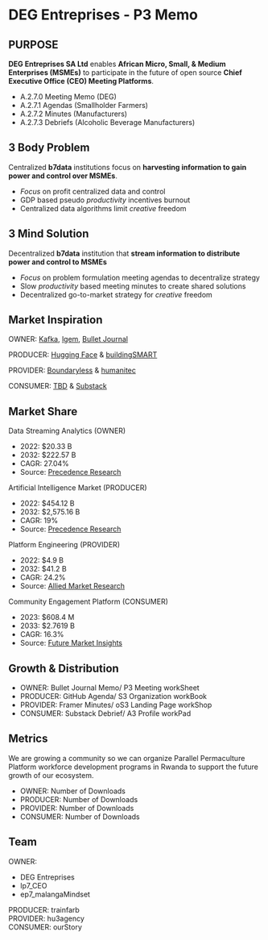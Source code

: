 # DEG Entreprises - P3 Memo

## PURPOSE
**DEG Entreprises SA Ltd** enables **African Micro, Small, & Medium Enterprises (MSMEs)** to participate in the future of open source **Chief Executive Office (CEO) Meeting Platforms**.
- A.2.7.0 Meeting Memo (DEG)
- A.2.7.1 Agendas (Smallholder Farmers)
- A.2.7.2 Minutes (Manufacturers)
- A.2.7.3 Debriefs (Alcoholic Beverage Manufacturers)

## 3 Body Problem
Centralized **b7data** institutions focus on **harvesting information to gain power and control over MSMEs**.
- _Focus_ on profit centralized data and control
- GDP based pseudo _productivity_ incentives burnout
- Centralized data algorithms limit _creative_ freedom

## 3 Mind Solution
Decentralized **b7data** institution that **stream information to distribute power and control to MSMEs**
- _Focus_ on problem formulation meeting agendas to decentralize strategy
- Slow _productivity_ based meeting minutes to create shared solutions
- Decentralized go-to-market strategy for _creative_ freedom

## Market Inspiration
OWNER: [Kafka](https://kafka.apache.org/), [lgem](https://lgem.com/), [Bullet Journal](https://bulletjournal.com/)

PRODUCER: [Hugging Face](https://huggingface.co/) & [buildingSMART](https://www.buildingsmart.org/)

PROVIDER: [Boundaryless](https://www.boundaryless.io/) & [humanitec](https://humanitec.com/)

CONSUMER: [TBD](https://www.tbd.website/) & [Substack](https://substack.com/)

## Market Share
Data Streaming Analytics (OWNER)
- 2022: $20.33 B
- 2032: $222.57 B
- CAGR: 27.04%
- Source: [Precedence Research](https://www.precedenceresearch.com/streaming-analytics-market)

Artificial Intelligence Market (PRODUCER)
- 2022: $454.12 B
- 2032: $2,575.16 B
- CAGR: 19%
- Source: [Precedence Research](https://www.precedenceresearch.com/artificial-intelligence-market)

Platform Engineering (PROVIDER)
- 2022: $4.9 B
- 2032: $41.2 B
- CAGR: 24.2%
- Source: [Allied Market Research](https://www.alliedmarketresearch.com/platform-engineering-services-market-A105890)

Community Engagement Platform (CONSUMER)
- 2023: $608.4 M
- 2033: $2.7619 B
- CAGR: 16.3%
- Source: [Future Market Insights](https://www.futuremarketinsights.com/reports/community-engagement-platform-market)

## Growth & Distribution
- OWNER: Bullet Journal Memo/ P3 Meeting workSheet
- PRODUCER: GitHub Agenda/ S3 Organization workBook
- PROVIDER: Framer Minutes/ oS3 Landing Page workShop
- CONSUMER: Substack Debrief/ A3 Profile workPad

## Metrics
We are growing a community so we can organize Parallel Permaculture Platform workforce development programs in Rwanda to support the future growth of our ecosystem.
- OWNER: Number of Downloads
- PRODUCER: Number of Downloads
- PROVIDER: Number of Downloads
- CONSUMER: Number of Downloads

## Team
OWNER:
- DEG Entreprises
- lp7_CEO
- ep7_malangaMindset

PRODUCER: trainfarb  
PROVIDER: hu3agency  
CONSUMER: ourStory 
